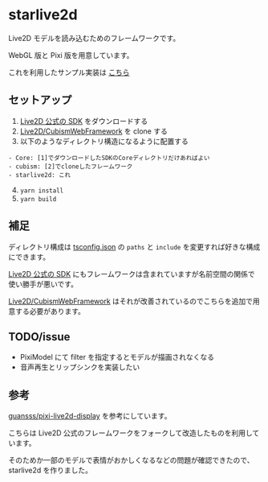 # starlive2d

Live2D モデルを読み込むためのフレームワークです。

WebGL 版と Pixi 版を用意しています。

これを利用したサンプル実装は [こちら](https://github.com/ExceptionError/starlive2d-demo)

## セットアップ

1. [Live2D 公式の SDK](https://www.live2d.com/download/cubism-sdk/download-web/) をダウンロードする
2. [Live2D/CubismWebFramework](https://github.com/Live2D/CubismWebFramework) を clone する
3. 以下のようなディレクトリ構造になるように配置する

```
- Core: [1]でダウンロードしたSDKのCoreディレクトリだけあればよい
- cubism: [2]でcloneしたフレームワーク
- starlive2d: これ
```

4. `yarn install`
5. `yarn build`

## 補足

ディレクトリ構成は [tsconfig.json](./tsconfig.json) の `paths` と `include` を変更すれば好きな構成にできます。

[Live2D 公式の SDK](https://www.live2d.com/download/cubism-sdk/download-web/) にもフレームワークは含まれていますが名前空間の関係で使い勝手が悪いです。

[Live2D/CubismWebFramework](https://github.com/Live2D/CubismWebFramework) はそれが改善されているのでこちらを追加で用意する必要があります。

## TODO/issue

- PixiModel にて filter を指定するとモデルが描画されなくなる
- 音声再生とリップシンクを実装したい

## 参考

[guansss/pixi-live2d-display](https://github.com/guansss/pixi-live2d-display) を参考にしています。

こちらは Live2D 公式のフレームワークをフォークして改造したものを利用しています。

そのためか一部のモデルで表情がおかしくなるなどの問題が確認できたので、starlive2d を作りました。
